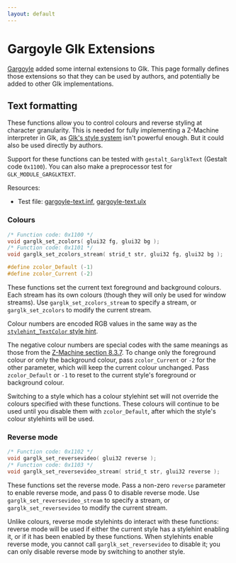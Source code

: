 ```yaml
---
layout: default
---
```


# Gargoyle Glk Extensions

[Gargoyle](https://github.com/garglk/garglk) added some internal extensions to Glk. This page formally defines those extensions so that they can be used by authors, and potentially be added to other Glk implementations.

## Text formatting

These functions allow you to control colours and reverse styling at character granularity. This is needed for fully implementing a Z-Machine interpreter in Glk, as [Glk's style system](http://eblong.com/zarf/glk/glk-spec-075_5.html#s.5) isn't powerful enough. But it could also be used directly by authors.

Support for these functions can be tested with `gestalt_GarglkText` (Gestalt code `0x1100`). You can also make a preprocessor test for `GLK_MODULE_GARGLKTEXT`.

Resources:

 - Test file: [gargoyle-text.inf](https://github.com/curiousdannii/if/blob/master/tests/gargoyle-text.inf), [gargoyle-text.ulx](https://github.com/curiousdannii/if/blob/master/tests/gargoyle-text.ulx)

### Colours

```c
/* Function code: 0x1100 */
void garglk_set_zcolors( glui32 fg, glui32 bg );
/* Function code: 0x1101 */
void garglk_set_zcolors_stream( strid_t str, glui32 fg, glui32 bg );

#define zcolor_Default (-1)
#define zcolor_Current (-2)
```

These functions set the current text foreground and background colours. Each stream has its own colours (though they will only be used for window streams). Use `garglk_set_zcolors_stream` to specify a stream, or `garglk_set_zcolors` to modify the current stream.

Colour numbers are encoded RGB values in the same way as the [`stylehint_TextColor` style hint](http://eblong.com/zarf/glk/glk-spec-075_5.html#s.5.1).

The negative colour numbers are special codes with the same meanings as those from the [Z-Machine section 8.3.7](http://inform-fiction.org/zmachine/standards/z1point1/sect08.html#three). To change only the foreground colour or only the background colour, pass `zcolor_Current` or `-2` for the other parameter, which will keep the current colour unchanged. Pass `zcolor_Default` or `-1` to reset to the current style's foreground or background colour.

Switching to a style which has a colour stylehint set will not override the colours specified with these functions. These colours will continue to be used until you disable them with `zcolor_Default`, after which the style's colour stylehints will be used.

### Reverse mode

```c
/* Function code: 0x1102 */
void garglk_set_reversevideo( glui32 reverse );
/* Function code: 0x1103 */
void garglk_set_reversevideo_stream( strid_t str, glui32 reverse );
```

These functions set the reverse mode. Pass a non-zero `reverse` parameter to enable reverse mode, and pass 0 to disable reverse mode. Use `garglk_set_reversevideo_stream` to specify a stream, or `garglk_set_reversevideo` to modify the current stream.

Unlike colours, reverse mode stylehints do interact with these functions: reverse mode will be used if either the current style has a stylehint enabling it, or if it has been enabled by these functions. When stylehints enable reverse mode, you cannot call `garglk_set_reversevideo` to disable it; you can only disable reverse mode by switching to another style.